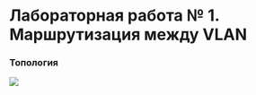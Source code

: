 # Лабораторная работа № 1. Маршрутизация между VLAN
### Топология
![]([topology.png](https://github.com/alexander-ru/otus/blob/main/lab_1/topology.png))
